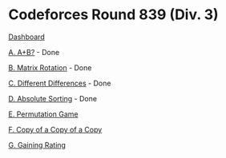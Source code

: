 # Codeforces Round 839 (Div. 3)

[Dashboard](https://codeforces.com/contest/1772)

[A. A+B?](https://codeforces.com/contest/1772/problem/A) - Done

[B. Matrix Rotation](https://codeforces.com/contest/1772/problem/B) - Done

[C. Different Differences](https://codeforces.com/contest/1772/problem/C) - Done

[D. Absolute Sorting](https://codeforces.com/contest/1772/problem/D) - Done

[E. Permutation Game](https://codeforces.com/contest/1772/problem/E)

[F. Copy of a Copy of a Copy](https://codeforces.com/contest/1772/problem/F)

[G. Gaining Rating](https://codeforces.com/contest/1772/problem/G)
